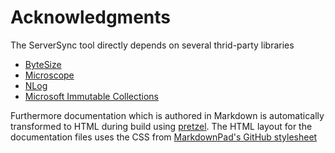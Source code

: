 Acknowledgments
================

The ServerSync tool directly depends on several thrid-party libraries

- [ByteSize](https://github.com/omar/ByteSize)
- [Microscope](http://github.com/clotheshorse/microscope)
- [NLog](https://github.com/NLog)
- [Microsoft Immutable Collections](http://blogs.msdn.com/b/bclteam/p/immutable.aspx)


Furthermore documentation which is authored in Markdown is automatically transformed to HTML during build using [pretzel](https://github.com/Code52/pretzel). The HTML layout for the documentation files uses the CSS from [MarkdownPad's GitHub stylesheet](https://github.com/nicolashery/markdownpad-github)



